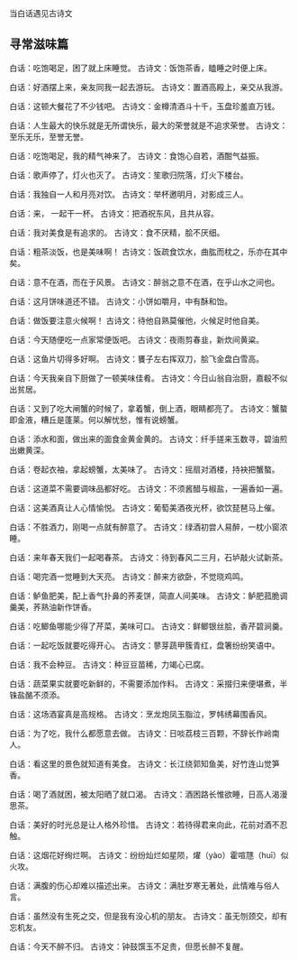 当白话遇见古诗文

## 寻常滋味篇

白话：吃饱喝足，困了就上床睡觉。
古诗文：饭饱茶香，瞌睡之时便上床。

白话：好酒摆上来，亲友同我一起去游玩。
古诗文：置酒高殿上，亲交从我游。

白话：这顿大餐花了不少钱吧。
古诗文：金樽清酒斗十千，玉盘珍羞直万钱。

白话：人生最大的快乐就是无所谓快乐，最大的荣誉就是不追求荣誉。
古诗文：至乐无乐，至誉无誉。

白话：吃饱喝足，我的精气神来了。
古诗文：食饱心自若，酒酣气益振。

白话：歌声停了，灯火也灭了。
古诗文：笙歌归院落，灯火下楼台。

白话：我独自一人和月亮对饮。
古诗文：举杯邀明月，对影成三人。

白话：来， 一起干一杯。
古诗文：把酒祝东风，且共从容。

白话：我对美食是有追求的。
古诗文：食不厌精，脍不厌细。

白话：粗茶淡饭，也是美味啊！
古诗文：饭疏食饮水，曲肱而枕之，乐亦在其中矣。

白话：意不在酒，而在于风景。
古诗文：醉翁之意不在酒，在乎山水之间也。

白话：这月饼味道还不错。
古诗文：小饼如嚼月，中有酥和饴。

白话：做饭要注意火候啊！
古诗文：待他自熟莫催他，火候足时他自美。

白话：今天随便吃一点家常便饭吧。
古诗文：夜雨剪春韭，新炊间黄粱。

白话：这鱼片切得多好啊。
古诗文：饔子左右挥双刀，脍飞金盘白雪高。

白话：今天我亲自下厨做了一顿美味佳肴。
古诗文：今日山翁自治厨，嘉殽不似出贫居。

白话：又到了吃大闸蟹的时候了，拿着蟹，倒上酒，眼睛都亮了。
古诗文：蟹螯即金液，糟丘是蓬莱。何以解忧愁，惟有说螃蟹。

白话：添水和面，做出来的面食金黄金黄的。
古诗文：纤手搓来玉数寻，碧油煎出嫩黄深。

白话：卷起衣袖，拿起螃蟹，太美味了。
古诗文：摇扇对酒楼，持袂把蟹螯。

白话：这道菜不需要调味品都好吃。
古诗文：不须酱醋与椒盐，一遍香如一遍。

白话：这美酒真让人心情愉悦。
古诗文：葡萄美酒夜光杯，欲饮琵琶马上催。

白话：不胜酒力，刚喝一点就有醉意了。
古诗文：绿酒初尝人易醉，一枕小窗浓睡。

白话：来年春天我们一起喝春茶。
古诗文：待到春风二三月，石垆敲火试新茶。

白话：喝完酒一觉睡到大天亮。
古诗文：醉来方欲卧，不觉晓鸡鸣。

白话：鲈鱼肥美，配上香气扑鼻的荞麦饼，简直人间美味。
古诗文：鲈肥菰脆调羹美，荞熟油新作饼香。

白话：吃鲫鱼哪能少得了芹菜，美味可口。
古诗文：鲜鲫银丝脍，香芹碧涧羹。

白话：一起吃饭就要吃得开心。
古诗文：蓼芽蔬甲簇青红，盘箸纷纷笑语中。

白话：我不会种豆。
古诗文：种豆豆苗稀，力竭心已腐。

白话：蔬菜果实就要吃新鲜的，不需要添加作料。
古诗文：采掇归来便堪煮，半铢盐酪不须添。

白话：这场酒宴真是高规格。
古诗文：烹龙炮凤玉脂泣，罗帏绣幕围香风。

白话：为了吃，我什么都愿意去做。
古诗文：日啖荔枝三百颗，不辞长作岭南人。

白话：看这里的景色就知道有美食。
古诗文：长江绕郭知鱼美，好竹连山觉笋香。

白话：喝了酒就困，被太阳晒了就口渴。
古诗文：酒困路长惟欲睡，日高人渴漫思茶。

白话：美好的时光总是让人格外珍惜。
古诗文：若待得君来向此，花前对酒不忍触。

白话：这烟花好绚烂啊。
古诗文：纷纷灿烂如星陨，燿（yào）霍喧豗（huī）似火攻。

白话：满腹的伤心却难以描述出来。
古诗文：满肚岁寒无著处，此情难与俗人言。

白话：虽然没有生死之交，但是我有没心机的朋友。
古诗文：虽无刎颈交，却有忘机友。

白话：今天不醉不归。
古诗文：钟鼓馔玉不足贵，但愿长醉不复醒。 